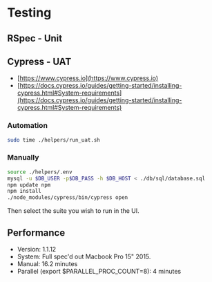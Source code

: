# Testing

## RSpec - Unit

## Cypress - UAT

- [https://www.cypress.io](https://www.cypress.io)
- [https://docs.cypress.io/guides/getting-started/installing-cypress.html#System-requirements](https://docs.cypress.io/guides/getting-started/installing-cypress.html#System-requirements)

### Automation

```sh
sudo time ./helpers/run_uat.sh
```

### Manually

```sh
source ./helpers/.env
mysql -u $DB_USER -p$DB_PASS -h $DB_HOST < ./db/sql/database.sql
npm update npm
npm install
./node_modules/cypress/bin/cypress open
```

Then select the suite you wish to run in the UI.

## Performance

- Version: 1.1.12
- System: Full spec'd out Macbook Pro 15" 2015.
- Manual: 16.2 minutes
- Parallel (export $PARALLEL_PROC_COUNT=8): 4 minutes
